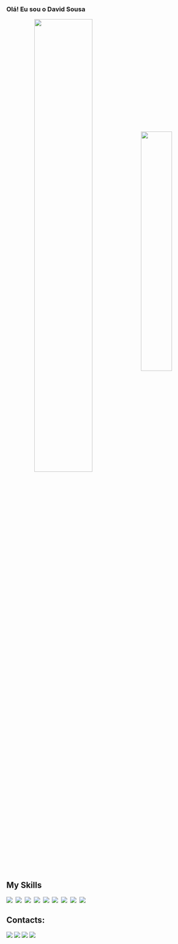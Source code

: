 ### Olá! Eu sou o David Sousa

<div  align="center" style="margin-bottom:100px">
<img width=55% align="center"  src="https://github-readme-streak-stats.herokuapp.com?user=davidpinheirods&theme=blueberry&mode=weekly" />
<img width=40% align="center" src="https://github-readme-stats-git-main-rafaelalexandrino.vercel.app/api/top-langs/?username=davidpinheirods&show_icons=true&theme=blueberry&layout=compact" />

 </div>
 
  ## My Skills
  <a><img src="https://img.shields.io/badge/php-14354C?style=for-the-badge&logo=php&logoColor=white"></a>&nbsp;
  <a><img src="https://img.shields.io/badge/HTML5-E34F26?style=for-the-badge&logo=html5&logoColor=white"></a>&nbsp;
  <a><img src="https://img.shields.io/badge/CSS3-1572B6?style=for-the-badge&logo=css3&logoColor=white"></a>&nbsp;
  <a><img src="https://img.shields.io/badge/c-14354C?style=for-the-badge&logo=c&logoColor=white"></a>&nbsp;
  <a><img src="https://img.shields.io/badge/Python-14354C?style=for-the-badge&logo=python&logoColor=white"></a>&nbsp;
  <a><img src="https://img.shields.io/badge/Java-14354C?style=for-the-badge&logo=java&logoColor=white"></a>&nbsp;
  <a target="_blank"><img src="https://img.shields.io/badge/mysql-4285F4?style=for-the-badge&logo=mysql&logoColor=white" target="_blank"></a>&nbsp;
  <a><img src="https://camo.githubusercontent.com/c3218fd0224c1f4136fc44f47d18b68871d0f614114191544d97954de372bd9a/68747470733a2f2f696d672e736869656c64732e696f2f62616467652f5653253230436f64652d3030373864372e7376673f7374796c653d666f722d7468652d6261646765266c6f676f3d76697375616c2d73747564696f2d636f6465266c6f676f436f6c6f723d7768697465"></a>&nbsp;
  <a><img src="https://img.shields.io/badge/GIT-E44C30?style=for-the-badge&logo=git&logoColor=white"></a>&nbsp;

  ## Contacts:
 
<div>
   <a href="https://www.linkedin.com/in/david-sousa-6a706b248/" target="_blank"><img src="https://img.shields.io/badge/-LinkedIn-%230077B5?style=for-the-badge&logo=linkedin&logoColor=white" target="_blank"></a>
   <a href = "mailto:davidpinheirosousa.ds@gmail.com"><img src="https://img.shields.io/badge/-Gmail-%23333?style=for-the-badge&logo=gmail&logoColor=white" target="_blank"></a>
   <a href="https://www.instagram.com/davidsousaw/?hl=pt-br" target="_blank"><img src="https://img.shields.io/badge/-Instagram-%23E4405F?style=for-the-badge&logo=instagram&logoColor=white" target="_blank"></a>
   <a href="https://discord.gg/wagxzStdcR" target="_blank"><img src="https://img.shields.io/badge/Discord-7289DA?style=for-the-badge&logo=discord&logoColor=white" target="_blank"></a> 
</div>

<!--[![David Sousa GitHub stats](https://github-readme-stats.vercel.app/api?username=davidpinheirods)](https://github.com/davidpinheirods/)


<!--
**davidpinheirods/davidpinheirods** is a ✨ _special_ ✨ repository because its `README.md` (this file) appears on your GitHub profile.

Here are some ideas to get you started:

- 🔭 I’m currently working on ...
- 🌱 I’m currently learning ...
- 👯 I’m looking to collaborate on ...
- 🤔 I’m looking for help with ...
- 💬 Ask me about ...
- 📫 How to reach me: ...
- 😄 Pronouns: ...
- ⚡ Fun fact: ...
-->
